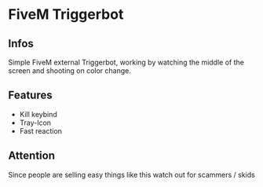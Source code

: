 # FiveM Triggerbot

## Infos
Simple FiveM external Triggerbot, working by watching the middle of the screen and shooting on color change.

## Features
- Kill keybind
- Tray-Icon
- Fast reaction

## Attention
Since people are selling easy things like this watch out for scammers / skids
